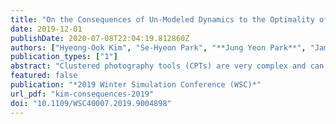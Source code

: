 ```yaml
---
title: "On the Consequences of Un-Modeled Dynamics to the Optimality of Schedules in Clustered Photolithography Tools"
date: 2019-12-01
publishDate: 2020-07-08T22:04:19.812860Z
authors: ["Hyeong-Ook Kim", "Se-Hyeon Park", "**Jung Yeon Park**", "James R. Morrison"]
publication_types: ["1"]
abstract: "Clustered photography tools (CPTs) are very complex and can substantially influence the throughput of wafer fabrication facilities. Therefore, efficient lot scheduling for CPTs can directly improve fab performance. In this paper, we develop mixed integer linear programs for linear, affine, exit recursion, and flow line models of CPTs to optimize schedules with respect to mean cycle time, makespan, and tardiness. We simulate a true CPT using a flow line and solve the MILPs for other above mentioned, reduced models. Schedules from reduced models are then input into the flow line optimization model in order to evaluate the loss. Using numerical experiments, we show that exit recursion models outperform other models. Under time limits, exit recursion models exhibit at least 6% better performance than flow lines for large problems on cycle time."
featured: false
publication: "*2019 Winter Simulation Conference (WSC)*"
url_pdf: "kim-consequences-2019"
doi: "10.1109/WSC40007.2019.9004898"
---
```


